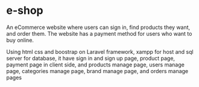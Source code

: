 # e-shop
An eCommerce website where users can sign in, find products they want, and order them. The website has a payment method for users who want to buy online.

Using html css and boostrap on Laravel framework, xampp for host and sql server for database, it have sign in and sign up page, product page, payment page in client side, and products manage page, users manage page, categories manage page, brand manage page, and orders manage pages

